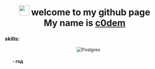 <h1 align="center">
  <img src="https://github.com/blackcater/blackcater/raw/main/images/Hi.gif" height="32"/> 
   welcome to my github page <br> My name is 
  <a href="https://t.me/c0dembot" target="_blank">c0dem</a>
</h1>

<h3>skills:</h3>
<ul>
  <p style="text-align: center;"><img src="https://img.shields.io/badge/postgres-%23316192.svg?style=for-the-badge&logo=postgresql&logoColor=white" alt="Postgres"><h4> - год</h4></p>
</ul>


